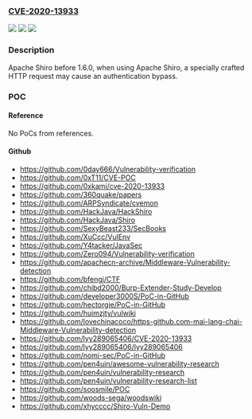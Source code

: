 ### [CVE-2020-13933](https://cve.mitre.org/cgi-bin/cvename.cgi?name=CVE-2020-13933)
![](https://img.shields.io/static/v1?label=Product&message=Apache%20Shiro&color=blue)
![](https://img.shields.io/static/v1?label=Version&message=n%2Fa&color=blue)
![](https://img.shields.io/static/v1?label=Vulnerability&message=Information%20Disclosure&color=brighgreen)

### Description

Apache Shiro before 1.6.0, when using Apache Shiro, a specially crafted HTTP request may cause an authentication bypass.

### POC

#### Reference
No PoCs from references.

#### Github
- https://github.com/0day666/Vulnerability-verification
- https://github.com/0xT11/CVE-POC
- https://github.com/0xkami/cve-2020-13933
- https://github.com/360quake/papers
- https://github.com/ARPSyndicate/cvemon
- https://github.com/HackJava/HackShiro
- https://github.com/HackJava/Shiro
- https://github.com/SexyBeast233/SecBooks
- https://github.com/XuCcc/VulEnv
- https://github.com/Y4tacker/JavaSec
- https://github.com/Zero094/Vulnerability-verification
- https://github.com/apachecn-archive/Middleware-Vulnerability-detection
- https://github.com/bfengj/CTF
- https://github.com/chibd2000/Burp-Extender-Study-Develop
- https://github.com/developer3000S/PoC-in-GitHub
- https://github.com/hectorgie/PoC-in-GitHub
- https://github.com/huimzjty/vulwiki
- https://github.com/lovechinacoco/https-github.com-mai-lang-chai-Middleware-Vulnerability-detection
- https://github.com/lyy289065406/CVE-2020-13933
- https://github.com/lyy289065406/lyy289065406
- https://github.com/nomi-sec/PoC-in-GitHub
- https://github.com/pen4uin/awesome-vulnerability-research
- https://github.com/pen4uin/vulnerability-research
- https://github.com/pen4uin/vulnerability-research-list
- https://github.com/soosmile/POC
- https://github.com/woods-sega/woodswiki
- https://github.com/xhycccc/Shiro-Vuln-Demo

